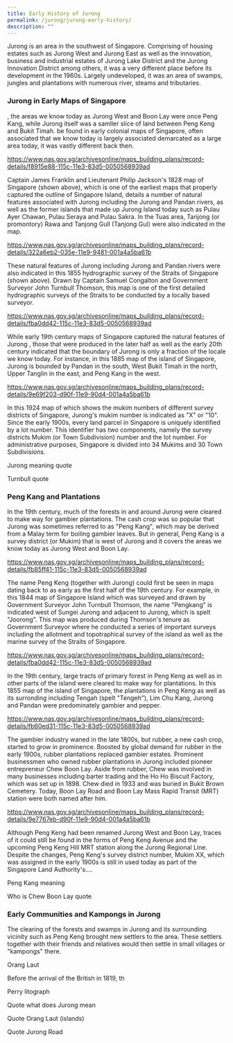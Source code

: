 ```yaml
---
title: Early History of Jurong
permalink: /jurong/jurong-early-history/
description: ""
---
```

Jurong is an area in the southwest of Singapore. Comprising of housing estates such as Jurong West and Jurong East as well as the innovation, business and industrial estates of Jurong Lake District and the Jurong Innovation District among others, it was a very different place before its development in the 1960s. Largely undeveloped, it was an area of swamps, jungles and plantations with numerous river, steams and tributaries.

### **Jurong in Early Maps of Singapore**

, the areas we know today as Jurong West and Boon Lay were once Peng Kang, while Jurong itself was a samller slice of land between Peng Keng and Bukit Timah. be found in early colonial maps of Singapore, often associated that we know today is largely associated  demarcated as a large area today, it was vastly different back then.

https://www.nas.gov.sg/archivesonline/maps_building_plans/record-details/f8915e88-115c-11e3-83d5-0050568939ad

Captain James Franklin and Lieutenant Philip Jackson's 1828 map of Singapore (shown above), which is one of the earliest maps that properly captured the outline of Singapore Island, details a number of natural features associated with Jurong including the Jurong and Pandan rivers, as well as the former islands that made up Jurong Island today such as Pulau Ayer Chawan, Pulau Seraya and Pulau Sakra. In the Tuas area, Tanjong (or promontory) Rawa and Tanjong Gull (Tanjong Gul) were also indicated in the map.

https://www.nas.gov.sg/archivesonline/maps_building_plans/record-details/322a6eb2-035e-11e9-9481-001a4a5ba61b

These natural features of Jurong including Jurong and Pandan rivers were also indicated in this 1855 hydrographic survey of the Straits of Singapore (shown above). Drawn by Captain Samuel Congalton and Government Surveyor John Turnbull Thomson, this map is one of the first detailed hydrographic surveys of the Straits to be conducted by a locally based surveyor.

https://www.nas.gov.sg/archivesonline/maps_building_plans/record-details/fba0dd42-115c-11e3-83d5-0050568939ad

While early 19th century maps of Singapore captured the natural features of Jurong , those that were produced in the later half as well as the early 20th century indicated that the boundary of Jurong is only a fraction of the locale we know today. For instance, in this 1885 map of the island of Singapore, Jurong is bounded by Pandan in the south, West Bukit Timah in the north, Upper Tanglin in the east, and Peng Kang in the west. 

https://www.nas.gov.sg/archivesonline/maps_building_plans/record-details/9e69f203-d90f-11e9-90d4-001a4a5ba61b

In this 1924 map of which shows the mukim numbers of different survey districts of Singapore, Jurong's mukim number is indicated as "X" or "10". Since the early 1900s, every land parcel in Singapore is uniquely identified by a lot number. This identifier has two components, namely the survey districts Mukim (or Town Subdivision) number and the lot number. For administrative purposes, Singapore is divided into 34 Mukims and 30 Town Subdivisions.

Jurong meaning quote

Turnbull quote

### **Peng Kang and Plantations**

In the 19th century, much of the forests in and around Jurong were cleared to make way for gambier plantations. The cash crop was so popular that Jurong was sometimes referred to as "Peng Kang", which may be derived from a Malay term for boiling gambier leaves. But in general, Peng Kang is a survey district (or Mukim) that is west of Jurong and it covers the areas we know today as Jurong West and Boon Lay.

https://www.nas.gov.sg/archivesonline/maps_building_plans/record-details/fb85ff41-115c-11e3-83d5-0050568939ad

The name Peng Keng (together with Jurong) could first be seen in maps dating back to as early as the first half of the 19th century. For example, in this 1844 map of Singapore Island which was surveyed and drawn by Government Surveyor John Turnbull Thomson, the name "Pengkang" is indicated west of Sungei Jurong and adjacent to Jurong, which is spelt "Joorong". This map was produced during Thomson's tenure as Government Surveyor where he conducted a series of important surveys including the allotment and topotraphical survey of the island as well as the marine survey of the Straits of Singapore.

https://www.nas.gov.sg/archivesonline/maps_building_plans/record-details/fba0dd42-115c-11e3-83d5-0050568939ad

In the 19th century, large tracts of primary forest in Peng Keng as well as in other parts of the island were cleared to make way for plantations. In this 1855 map of the island of Singapore, the plantations in Peng Keng as well as its surronding including Tengah (spelt "Tengeh"), Lim Chu Kang, Jurong and Pandan were predominately gambier and pepper.

https://www.nas.gov.sg/archivesonline/maps_building_plans/record-details/fb60ed31-115c-11e3-83d5-0050568939ad

The gambier industry waned in the late 1800s, but rubber, a new cash crop, started to grow in prominence. Boosted by global demand for rubber in the early 1900s, rubber plantations replaced gambier estates. Prominent businessmen who owned rubber plantations in Jurong included pioneer entrepreneur Chew Boon Lay. Aside from rubber, Chew was involved in many businesses including barter trading and the Ho Ho Biscuit Factory, which was set up in 1898. Chew died in 1933 and was buried in Bukit Brown Cemetery. Today, Boon Lay Road and Boon Lay Mass Rapid Transit (MRT) station were both named after him.

https://www.nas.gov.sg/archivesonline/maps_building_plans/record-details/9e7767eb-d90f-11e9-90d4-001a4a5ba61b

Although Peng Keng had been renamed Jurong West and Boon Lay, traces of it could still be found in the forms of Peng Keng Avenue and the upcoming Peng Keng Hill MRT station along the Jurong Regional Line. Despite the changes, Peng Keng's survey district number, Mukim XX, which was assigned in the early 1900s is still in used today as part of the Singapore Land Authority's....

Peng Kang meaning

Who is Chew Boon Lay quote

### **Early Communities and Kampongs in Jurong**

The clearing of the forests and swamps in Jurong and its surrounding vicinity such as Peng Keng brought new settlers to the area. These settlers together with their friends and relatives would then settle in small villages or "kampongs" there.

Orang Laut

Before the arrival of the British in 1819, th

Perry litograph

Quote what does Jurong mean

Quote Orang Laut (islands)

Quote Jurong Road